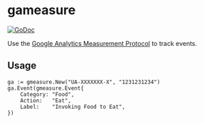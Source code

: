 # gameasure

[![GoDoc](https://godoc.org/github.com/acksin/gmeasure?status.svg)](https://godoc.org/github.com/acksin/gmeasure)

Use the
[Google Analytics Measurement Protocol](https://developers.google.com/analytics/devguides/collection/protocol/v1/devguide#page)
to track events.

## Usage

```
ga := gmeasure.New("UA-XXXXXXX-X", "1231231234")
ga.Event(gmeasure.Event{
    Category: "Food",
    Action:   "Eat",
    Label:    "Invoking Food to Eat",
})
```
